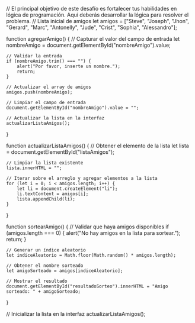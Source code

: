 // El principal objetivo de este desafío es fortalecer tus habilidades en lógica de programación. Aquí deberás desarrollar la lógica para resolver el problema.
// Lista inicial de amigos
let amigos = ["Steve", "Joseph", "Jhon", "Gerard", "Marc", "Antonelly", "Jude", "Crist", "Sophia", "Alessandro"];

function agregarAmigo() {
    // Capturar el valor del campo de entrada
    let nombreAmigo = document.getElementById("nombreAmigo").value;

    // Validar la entrada
    if (nombreAmigo.trim() === "") {
        alert("Por favor, inserte un nombre.");
        return;
    }

    // Actualizar el array de amigos
    amigos.push(nombreAmigo);

    // Limpiar el campo de entrada
    document.getElementById("nombreAmigo").value = "";

    // Actualizar la lista en la interfaz
    actualizarListaAmigos();
}

function actualizarListaAmigos() {
    // Obtener el elemento de la lista
    let lista = document.getElementById("listaAmigos");

    // Limpiar la lista existente
    lista.innerHTML = "";

    // Iterar sobre el arreglo y agregar elementos a la lista
    for (let i = 0; i < amigos.length; i++) {
        let li = document.createElement("li");
        li.textContent = amigos[i];
        lista.appendChild(li);
    }
}

function sortearAmigo() {
    // Validar que haya amigos disponibles
    if (amigos.length === 0) {
        alert("No hay amigos en la lista para sortear.");
        return;
    }

    // Generar un índice aleatorio
    let indiceAleatorio = Math.floor(Math.random() * amigos.length);

    // Obtener el nombre sorteado
    let amigoSorteado = amigos[indiceAleatorio];

    // Mostrar el resultado
    document.getElementById("resultadoSorteo").innerHTML = "Amigo sorteado: " + amigoSorteado;
}

// Inicializar la lista en la interfaz
actualizarListaAmigos();

